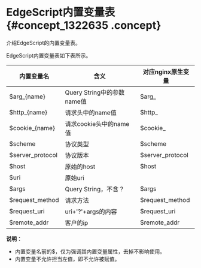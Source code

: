 # EdgeScript内置变量表 {#concept_1322635 .concept}

介绍EdgeScript的内置变量表。

EdgeScript内置变量表如下表所示。

|内置变量名|含义|对应nginx原生变量|
|-----|--|-----------|
|$arg\_\{name\}|Query String中的参数name值|$arg\_|
|$http\_\{name\}|请求头中的name值|$http\_|
|$cookie\_\{name\}|请求cookie头中的name值|$cookie\_|
|$scheme|协议类型|$scheme|
|$server\_protocol|协议版本|$server\_protocol|
|$host|原始的host|$host|
|$uri|原始uri| |
|$args|Query String，不含？|$args|
|$request\_method|请求方法|$request\_method|
|$request\_uri|uri+'?'+args的内容|$request\_uri|
|$remote\_addr|客户的ip|$remote\_addr|

**说明：** 

-   内置变量名前的$，仅为强调其内置变量属性，去掉不影响使用。
-   内置变量不允许担当左值，即不允许被赋值。

